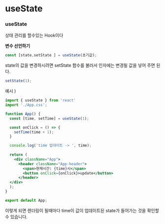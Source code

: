 # useState


### useState

상태 관리를 할수있는 Hook이다

**변수 선언하기**

```jsx
const [state,setState ] = useState(초기값);
```

state의 값을 변경하시려면 setState 함수를 불러서 인자에는 변경될 값을 넣어 주면 된다.

```jsx
setState(1);
```

예시 )

```jsx
import { useState } from 'react'
import './App.css';

function App() {
  const [time, setTime] = useState(1);

  const onClick = () => {
    setTime(time + 1);
  }

  console.log('time 업데이트 -> ', time);
  
  return (
    <div className="App">
      <header className="App-header">
        <span>현재시간: {time}시</span>
        <button onClick={onClick}>update</button>
      </header>
  </div>
  );
}

export default App;
```

이렇게 되면 렌더링이 될때마다 time이 값이 업데이트된 state가 들어가는 것을 확인할수 있습니다.